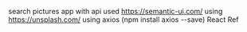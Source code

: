 search pictures app with api
used https://semantic-ui.com/
using https://unsplash.com/
using axios (npm install axios --save)
React Ref